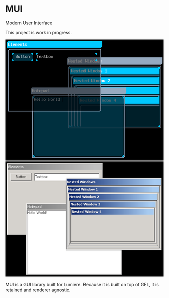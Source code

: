 # MUI
Modern User Interface

This project is work in progress.

<img src="/screenshots/jIgU704.png?raw=true">
<img src="/screenshots/pfVIC7t.png?raw=true">

MUI is a GUI library built for Lumiere. Because it is built on top of GEL, it is retained and renderer agnostic.

